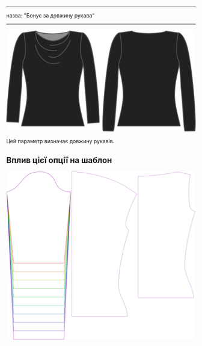 - - -
назва: "Бонус за довжину рукава"
- - -

![Бонусна опція довжини рукава на Діані](./sleevelengthbonus.svg)

Цей параметр визначає довжину рукавів.

## Вплив цієї опції на шаблон

![На цьому зображенні показано вплив цієї опції шляхом накладання декількох варіантів, які мають різне значення для цієї опції](diana_sleevelengthbonus_sample.svg "Вплив цієї опції на шаблон")

